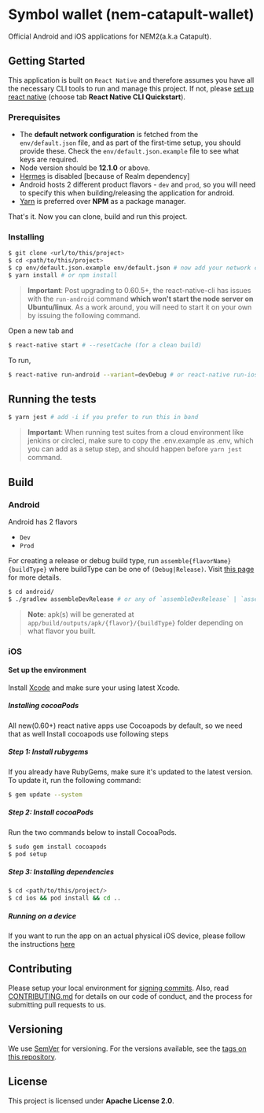 # Symbol wallet (nem-catapult-wallet)

Official Android and iOS applications for NEM2(a.k.a Catapult).


## Getting Started

This application is built on `React Native` and therefore assumes you have all the necessary CLI tools to run and manage this project. If not, please [set up react native](https://facebook.github.io/react-native/docs/getting-started.html) (choose tab **React Native CLI Quickstart**).

### Prerequisites

- The **default network configuration** is fetched from the `env/default.json` file, and as part of the first-time setup, you should provide these. Check the `env/default.json.example` file to see what keys are required.
- Node version should be **12.1.0** or above.
- [Hermes](https://hermesengine.dev/) is disabled [because of Realm dependency]
- Android hosts 2 different product flavors - `dev` and `prod`, so you will need to specify this when building/releasing the application for android.
- [Yarn](https://yarnpkg.com/en/) is preferred over **NPM** as a package manager.

That's it. Now you can clone, build and run this project.

### Installing

```sh
$ git clone <url/to/this/project>
$ cd <path/to/this/project>
$ cp env/default.json.example env/default.json # now add your network configuration
$ yarn install # or npm install
```

> **Important**: Post upgrading to 0.60.5+, the react-native-cli has issues with the `run-android` command **which won't start the node server on Ubuntu/linux**. As a work around, you will need to start it on your own by issuing the following command.

Open a new tab and

```sh
$ react-native start # --resetCache (for a clean build)
```

To run,

```sh
$ react-native run-android --variant=devDebug # or react-native run-ios (if you are on macOS)
```

## Running the tests

```sh
$ yarn jest # add -i if you prefer to run this in band
```

> **Important**: When running test suites from a cloud environment like jenkins or circleci, make sure to copy the .env.example as .env, which you can add as a setup step, and should happen before `yarn jest` command.

## Build

### Android

Android has 2 flavors

- `Dev`
- `Prod`

For creating a release or debug build type, run `assemble{flavorName}{buildType}` where buildType can be one of `(Debug|Release)`. Visit [this page](https://developer.android.com/studio/build/build-variants) for more details.

```sh
$ cd android/
$ ./gradlew assembleDevRelease # or any of `assembleDevRelease` | `assembleProdDebug` | `assembleProdRelease`
```

> **Note**: apk(s) will be generated at `app/build/outputs/apk/{flavor}/{buildType}` folder depending on what flavor you built.

### iOS

#### Set up the environment

Install [Xcode](https://itunes.apple.com/us/app/xcode/id497799835?mt=12) and make sure your using latest Xcode.

##### Installing cocoaPods

All new(0.60+) react native apps use Cocoapods by default, so we need that as well
Install cocoapods use following steps

##### Step 1: Install rubygems

If you already have RubyGems, make sure it's updated to the latest version. To update it, run the following command:

```sh
$ gem update --system
```

##### Step 2: Install cocoaPods

Run the two commands below to install CocoaPods.

```sh
$ sudo gem install cocoapods
$ pod setup
```

##### Step 3: Installing dependencies

```sh
$ cd <path/to/this/project/>
$ cd ios && pod install && cd ..
```

##### Running on a device

If you want to run the app on an actual physical iOS device, please follow the instructions [here](https://reactnative.dev/docs/running-on-device)

## Contributing

Please setup your local environment for [signing commits](https://help.github.com/en/github/authenticating-to-github/signing-commits).
Also, read [CONTRIBUTING.md](CONTRIBUTING.md) for details on our code of conduct, and the process for submitting pull requests to us.

## Versioning

We use [SemVer](http://semver.org/) for versioning. For the versions available, see the [tags on this repository](https://github.com/hatioin/nem-catapult-wallet/tags).

## License

This project is licensed under **Apache License 2.0**.
